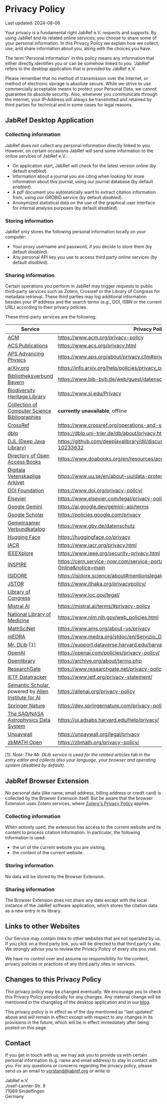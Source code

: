 # Privacy Policy

Last updated: 2024-08-06

Your privacy is a fundamental right JabRef e.V. respects and supports.
By using JabRef and its related online services, you choose to share some of your personal information.
In this Privacy Policy we explain how we collect, use, and share information about you, along with the choices you have.

The term 'Personal information' in this policy means any information that either directly identifies you or can be somehow linked to you. 'JabRef' refers to the desktop application that is provided by JabRef e.V.

Please remember that no method of transmission over the Internet, or method of electronic storage is absolute secure.
While we strive to use commercially acceptable means to protect your Personal Data, we cannot guarantee its absolute security.
Also, whenever you communicate through the internet, your IP-Address will always be transmitted and retained by third parties for technical and in some cases for legal reasons.

## JabRef Desktop Application

### Collecting information

JabRef does not collect any personal information directly linked to you.
However, on certain occasions JabRef will send some information to the online services of JabRef e.V.:

- On application start, JabRef will check for the latest version online (by default *enabled*).
- Information about a journal you are citing when looking for more information about this journal, using our journal database (by default *enabled*).
- A pdf document you automatically want to extract citation information from, using our GROBID service (by default *disabled*).
- Anonymized statistical data on the use of the graphical user interface for internal analysis purposes (by default *disabled*).

### Storing information

JabRef only stores the following personal information locally on your computer:

- Your proxy username and password, if you decide to store them (by default *disabled*).
- Any personal API key you use to access third party online services (by default *disabled*).

### Sharing information

Certain operations you perform in JabRef may trigger requests to public third-party services such as Zotero, Crossref or the Library of Congress for metadata retrieval.
These third parties may log additional information besides your IP address and the search terms (e.g., DOI, ISBN or the current URL) according to their privacy policies.

These third-party services are the following:

| Service                                                                                                                      | Privacy Policy                                                                                |
|------------------------------------------------------------------------------------------------------------------------------|-----------------------------------------------------------------------------------------------|
| [ACM](https://www.acm.org/)                                                                                                  | <https://www.acm.org/privacy-policy>                                                          |
| [ACS Publications](https://pubs.acs.org/)                                                                                    | <https://www.acs.org/privacy.html>                                                            |
| [APS Advancing Physics](https://harvest.aps.org/)                                                                            | <https://www.aps.org/about/privacy.cfm#privacy>                                               |
| [arXiv.org](https://arxiv.org/)                                                                                              | <https://info.arxiv.org/help/policies/privacy_policy.html>                                    |
| [Bibliotheksverbund Bayern](https://www.bib-bvb.de/)                                                                         | <https://www.bib-bvb.de/web/guest/datenschutzerklaerung-bvb-homepage>                         |
| [Biodiversity Heritage Library](https://www.biodiversitylibrary.org/)                                                        | <https://www.si.edu/Privacy>                                                                  |
| [Collection of Computer Science Bibliographies](https://en.wikipedia.org/wiki/Collection_of_Computer_Science_Bibliographies) | **currently unavailable**, offline                                                            |
| [CrossRef](https://www.crossref.org/)                                                                                        | <https://www.crossref.org/operations-and-sustainability/privacy/>                             |
| [dblp](https://dblp.uni-trier.de/)                                                                                           | <https://dblp.uni-trier.de/db/about/privacy.html>                                             |
| [DJL (Deep Java Library)](https://djl.ai/)                                                                                   | <https://github.com/deepjavalibrary/djl/discussions/3370#discussioncomment-10233632>          |
| [Directory of Open Access Books](https://www.doabooks.org/)                                                                  | <https://www.doabooks.org/en/resources/accessibility>                                         |
| [Digitala Vetenskapliga Arkivet](https://www.diva-portal.org/)                                                               | <https://www.uu.se/en/about-uu/data-protection-policy/>                                       |
| [DOI Foundation](https://www.doi.org/)                                                                                       | <https://www.doi.org/privacy-policy/>                                                         |
| [Elsevier](https://www.elsevier.com/)                                                                                        | <https://www.elsevier.com/legal/privacy-policy>                                               |
| [Google Gemini](https://ai.google.dev/gemini-api)                                                                            | <https://ai.google.dev/gemini-api/terms>                                                      |
| [Google Scholar](https://scholar.google.com/)                                                                                | <https://policies.google.com/privacy>                                                         |
| [Gemeinsamer Verbundkatalog](https://www.gbv.de/)                                                                            | <https://www.gbv.de/datenschutz>                                                              |
| [Hugging Face](https://huggingface.co/)                                                                                      | <https://huggingface.co/privacy>                                                              |
| [IACR](https://www.iacr.org/)                                                                                                | <https://www.iacr.org/privacy.html>                                                           |
| [IEEEXplore](https://ieeexplore.ieee.org/Xplore/home.jsp)                                                                    | <https://www.ieee.org/security-privacy.html>                                                  |
| [INSPIRE](https://inspirehep.net/)                                                                                           | <https://cern.service-now.com/service-portal?id=privacy_policy&se=INSPIRE-Online&notice=main> |
| [ISIDORE](https://isidore.science/)                                                                                          | <https://isidore.science/about#mentionslegales>                                                              |
| [JSTOR](https://www.jstor.org/)                                                                                              | <https://www.ithaka.org/privacypolicy/>                                                       |
| [Library of Congress](https://lccn.loc.gov/)                                                                                 | <https://www.loc.gov/legal/>                                                                  |
| [Mistral AI](https://mistral.ai/)                                                                                            | <https://mistral.ai/terms/#privacy-policy>                                                    |
| [National Library of Medicine](https://www.ncbi.nlm.nih.gov/)                                                                | <https://www.nlm.nih.gov/web_policies.html>                                                   |
| [MathSciNet](http://www.ams.org/mathscinet)                                                                                  | <https://www.ams.org/about-us/privacy>                                                        |
| [mEDRA](https://www.medra.org/)                                                                                              | <https://www.medra.org/stdoc/en/Servizio_DOI_Informativa_ENG.pdf>                             |
| [Mr. DLib](https://mr-dlib.org/) [1]                                                                                         | <https://support.dataverse.harvard.edu/harvard-dataverse-privacy-policy>                      |
| [OpenAI](https://openai.com/)                                                                                                | <https://openai.com/policies/privacy-policy/>                                                 |
| [Openlibrary](https://openlibrary.org)                                                                                       | <https://archive.org/about/terms.php>                                                         |
| [ResearchGate](https://www.researchgate.net/)                                                                                | <https://www.researchgate.net/privacy-policy>                                                 |
| [IETF Datatracker](https://datatracker.ietf.org/)                                                                            | <https://www.ietf.org/privacy-statement/>                                                     |
| [Semantic Scholar](https://www.semanticscholar.org/), powered by [Allen Institute for AI](https://allenai.org/)              | <https://allenai.org/privacy-policy>                                                          |
| [Springer Nature](https://dev.springernature.com/)                                                                           | <https://dev.springernature.com/privacy-policy/>                                              |
| [The SAO/NASA Astrophysics Data System](https://ui.adsabs.harvard.edu/)                                                      | <https://ui.adsabs.harvard.edu/help/privacy/>                                                 |
| [Unpaywall](https://unpaywall.org/)                                                                                          | <https://unpaywall.org/legal/privacy>                                                         |
| [zbMATH Open](https://www.zbmath.org)                                                                                        | <https://zbmath.org/privacy-policy/>                                                          |

[1]: *Note: The Mr. DLib service is used for the related articles tab in the entry editor and collects also your language, your browser and operating system (*disabled* by default).*

## JabRef Browser Extension

No personal data (like name, email address, billing address or credit card) is collected by the Browser Extension itself.
But be aware that the browser Extension uses Zotero services, where [Zotero's Privacy Policy](https://www.zotero.org/support/privacy) applies.

### Collecting information

When actively used, the extension has access to the current website and its content to process citation information. In particular, the following information is used:

- the url of the current website you are visiting,
- the content of the current website.

### Storing information

No data will be stored by the Browser Extension.

### Sharing information

The Browser Extension does not share any data except with the local instance of the JabRef software application, which stores the citation data as a new entry in its library.

## Links to other Websites

Our Service may contain links to other websites that are not operated by us. If you click on a third party link, you will be directed to that third party's site. We strongly advise you to review the Privacy Policy of every site you visit.

We have no control over and assume no responsibility for the content, privacy policies or practices of any third party sites or services.

## Changes to this Privacy Policy

This privacy policy may be changed eventually.
We encourage you to check this Privacy Policy periodically for any changes.
Any material change will be mentioned in the changelog of the desktop application and in our [blog](https://blog.jabref.org/).

This privacy policy is in effect as of the day mentioned as "last updated" above and will remain in effect except with respect to any changes in its provisions in the future, which will be in effect immediately after being posted on this page.

## Contact

If you get in touch with us, we may ask you to provide us with certain personal information (e.g. name and email address) to stay in contact with you.
For any questions or concerns regarding the privacy policy, please send us an email to <vorstand@jabref.org> or write to

JabRef e.V.  
Josef-Lanner-Str. 9  
71069 Sindelfingen  
Germany

<!-- markdownlint-disable-file MD024 -->
